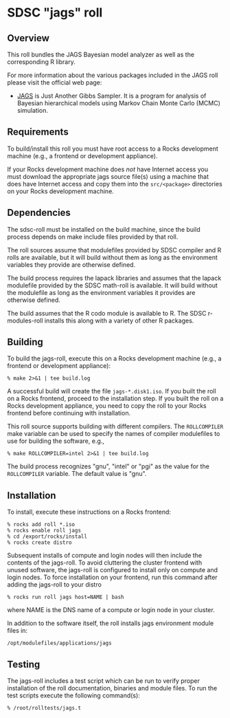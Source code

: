 # SDSC "jags" roll

## Overview

This roll bundles the JAGS Bayesian model analyzer as well as the corresponding R library.

For more information about the various packages included in the JAGS roll please
visit the official web page:

- <a href="http://mcmc-jags.sourceforge.net" target="_blank">JAGS</a> is Just Another Gibbs Sampler.  It is a program for analysis of Bayesian hierarchical models using Markov Chain Monte Carlo (MCMC) simulation.


## Requirements

To build/install this roll you must have root access to a Rocks development
machine (e.g., a frontend or development appliance).

If your Rocks development machine does *not* have Internet access you must
download the appropriate jags source file(s) using a machine that does
have Internet access and copy them into the `src/<package>` directories on your
Rocks development machine.


## Dependencies

The sdsc-roll must be installed on the build machine, since the build process
depends on make include files provided by that roll.

The roll sources assume that modulefiles provided by SDSC compiler and R
rolls are available, but it will build without them as long as the environment
variables they provide are otherwise defined.

The build process requires the lapack libraries and assumes that the lapack
modulefile provided by the SDSC math-roll is available.  It will build without
the modulefile as long as the environment variables it provides are otherwise
defined.

The build assumes that the R codo module is available to R. The
SDSC r-modules-roll installs this along with a variety of other R packages.

## Building

To build the jags-roll, execute this on a Rocks development
machine (e.g., a frontend or development appliance):

```shell
% make 2>&1 | tee build.log
```

A successful build will create the file `jags-*.disk1.iso`.  If you built the
roll on a Rocks frontend, proceed to the installation step. If you built the
roll on a Rocks development appliance, you need to copy the roll to your Rocks
frontend before continuing with installation.

This roll source supports building with different compilers.
The `ROLLCOMPILER` make variable can be used to
specify the names of compiler modulefiles to use for building the
software, e.g.,

```shell
% make ROLLCOMPILER=intel 2>&1 | tee build.log
```

The build process recognizes "gnu", "intel" or "pgi" as the value for the
`ROLLCOMPILER` variable.  The default value is "gnu".


## Installation

To install, execute these instructions on a Rocks frontend:

```shell
% rocks add roll *.iso
% rocks enable roll jags
% cd /export/rocks/install
% rocks create distro
```

Subsequent installs of compute and login nodes will then include the contents
of the jags-roll.  To avoid cluttering the cluster frontend with unused
software, the jags-roll is configured to install only on compute and
login nodes. To force installation on your frontend, run this command after
adding the jags-roll to your distro

```shell
% rocks run roll jags host=NAME | bash
```

where NAME is the DNS name of a compute or login node in your cluster.

In addition to the software itself, the roll installs jags environment
module files in:

```shell
/opt/modulefiles/applications/jags
```


## Testing

The jags-roll includes a test script which can be run to verify proper
installation of the roll documentation, binaries and module files. To
run the test scripts execute the following command(s):

```shell
% /root/rolltests/jags.t 
```

